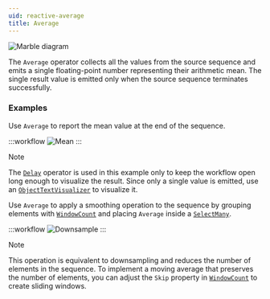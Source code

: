 ```yaml
---
uid: reactive-average
title: Average
---
```


![Marble diagram](~/images/reactive-average.svg)

The `Average` operator collects all the values from the source sequence and emits a single floating-point number representing their arithmetic mean. The single result value is emitted only when the source sequence terminates successfully.

### Examples
Use `Average` to report the mean value at the end of the sequence.

:::workflow
![Mean](../workflows/reactive-average-example-mean.bonsai)
:::

> [!NOTE]
> The [`Delay`](xref:Bonsai.Reactive.Delay) operator is used in this example only to keep the workflow open long enough to visualize the result. Since only a single value is emitted, use an [`ObjectTextVisualizer`](xref:Bonsai.Design.ObjectTextVisualizer) to visualize it.

Use `Average` to apply a smoothing operation to the sequence by grouping elements with [`WindowCount`](xref:Bonsai.Reactive.WindowCount) and placing `Average` inside a [`SelectMany`](xref:Bonsai.Reactive.SelectMany).

:::workflow
![Downsample](../workflows/reactive-average-example-downsample.bonsai)
:::

> [!NOTE]
> This operation is equivalent to downsampling and reduces the number of elements in the sequence. To implement a moving average that preserves the number of elements, you can adjust the `Skip` property in [`WindowCount`](xref:Bonsai.Reactive.WindowCount) to create sliding windows.